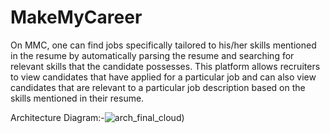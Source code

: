 # MakeMyCareer
On MMC, one can find jobs specifically tailored to his/her skills mentioned in the resume by automatically parsing the resume and searching for relevant skills that the candidate possesses. This platform allows recruiters to view candidates that have applied for a particular job and can also view candidates that are relevant to a particular job description based on the skills mentioned in their resume.

Architecture Diagram:-![arch_final_cloud](https://user-images.githubusercontent.com/63010614/209522345-409748d1-4cb6-42fa-8162-75f0edc03dbd.jpg))
